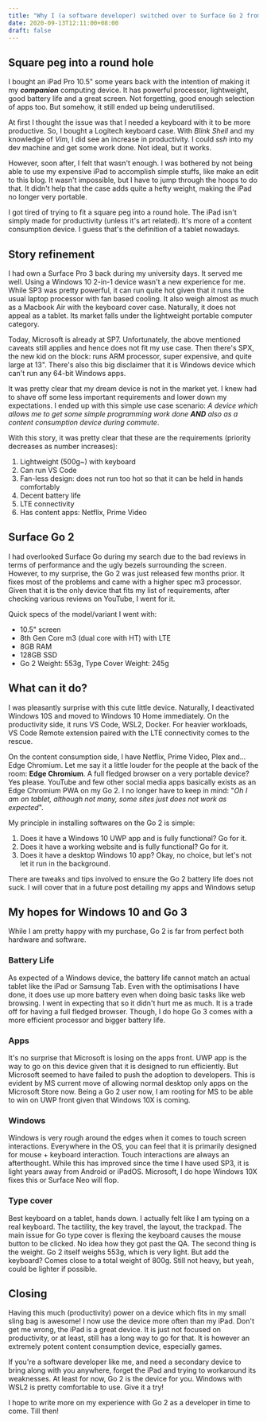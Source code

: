 ```yaml
---
title: "Why I (a software developer) switched over to Surface Go 2 from an iPad Pro"
date: 2020-09-13T12:11:00+08:00
draft: false
---
```

## Square peg into a round hole

I bought an iPad Pro 10.5" some years back with the intention of making it my ***companion*** computing device. It has powerful processor, lightweight, good battery life and a great screen. Not forgetting, good enough selection of apps too. But somehow, it still ended up being underutilised.

At first I thought the issue was that I needed a keyboard with it to be more productive. So, I bought a Logitech keyboard case. With *Blink Shell* and my knowledge of *Vim*, I did see an increase in productivity. I could *ssh* into my dev machine and get some work done. Not ideal, but it works.

However, soon after, I felt that wasn't enough. I was bothered by not being able to use my expensive iPad to accomplish simple stuffs, like make an edit to this blog. It wasn't impossible, but I have to jump through the hoops to do that. It didn't help that the case adds quite a hefty weight, making the iPad no longer very portable.

I got tired of trying to fit a square peg into a round hole. The iPad isn't simply made for productivity (unless it's art related). It's more of a content consumption device. I guess that's the definition of a tablet nowadays.

## Story refinement

I had own a Surface Pro 3 back during my university days. It served me well. Using a Windows 10 2-in-1 device wasn't a new experience for me. While SP3 was pretty powerful, it can run quite hot given that it runs the usual laptop processor with fan based cooling. It also weigh almost as much as a Macbook Air with the keyboard cover case. Naturally, it does not appeal as a tablet. Its market falls under the lightweight portable computer category.

Today, Microsoft is already at SP7. Unfortunately, the above mentioned caveats still applies and hence does not fit my use case. Then there's SPX, the new kid on the block: runs ARM processor, super expensive, and quite large at 13". There's also this big disclaimer that it is Windows device which can't run any 64-bit Windows apps.

It was pretty clear that my dream device is not in the market yet. I knew had to shave off some less important requirements and lower down my expectations. I ended up with this simple use case scenario: *A device which allows me to get some simple programming work done **AND** also as a content consumption device during commute*.

With this story, it was pretty clear that these are the requirements (priority decreases as number increases):

1. Lightweight (500g~) with keyboard
2. Can run VS Code
3. Fan-less design: does not run too hot so that it can be held in hands comfortably
4. Decent battery life
5. LTE connectivity
6. Has content apps: Netflix, Prime Video

## Surface Go 2

I had overlooked Surface Go during my search due to the bad reviews in terms of performance and the ugly bezels surrounding the screen. However, to my surprise, the Go 2 was just released few months prior. It fixes most of the problems and came with a higher spec m3 processor. Given that it is the only device that fits my list of requirements, after checking various reviews on YouTube, I went for it.

Quick specs of the model/variant I went with:

- 10.5" screen
- 8th Gen Core m3 (dual core with HT) with LTE
- 8GB RAM
- 128GB SSD
- Go 2 Weight: 553g, Type Cover Weight: 245g

## What can it do?

I was pleasantly surprise with this cute little device. Naturally, I deactivated Windows 10S and moved to Windows 10 Home immediately. On the productivity side, it runs VS Code, WSL2, Docker. For heavier workloads, VS Code Remote extension paired with the LTE connectivity comes to the rescue.

On the content consumption side, I have Netflix, Prime Video, Plex and... Edge Chromium. Let me say it a little louder for the people at the back of the room: **Edge Chromium**. A full fledged browser on a very portable device? Yes please. YouTube and few other social media apps basically exists as an Edge Chromium PWA on my Go 2. I no longer have to keep in mind: "*Oh I am on tablet, although not many, some sites just does not work as expected*".

My principle in installing softwares on the Go 2 is simple:

1. Does it have a Windows 10 UWP app and is fully functional? Go for it.
2. Does it have a working website and is fully functional? Go for it.
3. Does it have a desktop Windows 10 app? Okay, no choice, but let's not let it run in the background.

There are tweaks and tips involved to ensure the Go 2 battery life does not suck. I will cover that in a future post detailing my apps and Windows setup

## My hopes for Windows 10 and Go 3

While I am pretty happy with my purchase, Go 2 is far from perfect both hardware and software.

### Battery Life

As expected of a Windows device, the battery life cannot match an actual tablet like the iPad or Samsung Tab. Even with the optimisations I have done, it does use up more battery even when doing basic tasks like web browsing. I went in expecting that so it didn't hurt me as much. It is a trade off for having a full fledged browser. Though, I do hope Go 3 comes with a more efficient processor and bigger battery life.

### Apps

It's no surprise that Microsoft is losing on the apps front. UWP app is the way to go on this device given that it is designed to run efficiently. But Microsoft seemed to have failed to push the adoption to developers. This is evident by MS current move of allowing normal desktop only apps on the Microsoft Store now. Being a Go 2 user now, I am rooting for MS to be able to win on UWP front given that Windows 10X is coming.

### Windows

Windows is very rough around the edges when it comes to touch screen interactions. Everywhere in the OS, you can feel that it is primarily designed for mouse + keyboard interaction. Touch interactions are always an afterthought. While this has improved since the time I have used SP3, it is light years away from Android or iPadOS. Microsoft, I do hope Windows 10X fixes this or Surface Neo will flop.

### Type cover

Best keyboard on a tablet, hands down. I actually felt like I am typing on a real keyboard. The tactility, the key travel, the layout, the trackpad. The main issue for Go type cover is flexing the keyboard causes the mouse button to be clicked. No idea how they got past the QA. The second thing is the weight. Go 2 itself weighs 553g, which is very light. But add the keyboard? Comes close to a total weight of 800g. Still not heavy, but yeah, could be lighter if possible.

## Closing

Having this much (productivity) power on a device which fits in my small sling bag is awesome! I now use the device more often than my iPad. Don't get me wrong, the iPad is a great device. It is just not focused on productivity, or at least, still has a long way to go for that. It is however an extremely potent content consumption device, especially games.

If you're a software developer like me, and need a secondary device to bring along with you anywhere, forget the iPad and trying to workaround its weaknesses. At least for now, Go 2 is the device for you. Windows with WSL2 is pretty comfortable to use. Give it a try!

I hope to write more on my experience with Go 2 as a developer in time to come. Till then!
